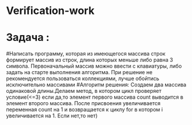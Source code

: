 # Verification-work
# Задача :
#Написать программу, которая из имеющегося массива строк формирует массив из строк, длина которых меньше либо равна 3 символа. Первоначальный массив можно ввести с клавиатуры, либо задать на старте выполнения алгоритма. При решение не рекомендуется пользоваться коллекциями, лучше обойтись исключительно массивами
#Алгоритм решения:
Создаем два массива одинаковой длины.Делаем метод, в котором цикл проверяет условие(<=3) если да,то элемент первого массива count выводится в элемент второго массива.
После присвоения увеличивается переменная count на 1 и возвращается к циклу for в котором i увеличивается на 1. Если нет,то нет)
